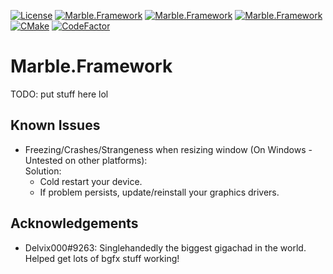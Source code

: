 [![License](https://img.shields.io/badge/license-CC%20BY--NC--SA%204.0-informational)](https://github.com/InsertAReallyCreativeNameHere/Marble.Framework/blob/main/LICENSE)
[![Marble.Framework](https://img.shields.io/github/languages/count/InsertAReallyCreativeNameHere/Marble.Framework)](#)
[![Marble.Framework](https://img.shields.io/github/stars/InsertAReallyCreativeNameHere/Marble.Framework)](#)
[![Marble.Framework](https://img.shields.io/github/issues/InsertAReallyCreativeNameHere/Marble.Framework)](https://github.com/InsertAReallyCreativeNameHere/Marble.Framework/issues)
[![CMake](https://github.com/InsertAReallyCreativeNameHere/Marble.Framework/actions/workflows/cmake.yml/badge.svg)](https://github.com/InsertAReallyCreativeNameHere/Marble.Framework/actions/workflows/cmake.yml)
[![CodeFactor](https://img.shields.io/codefactor/grade/github/InsertAReallyCreativeNameHere/Marble.Framework/main)](https://www.codefactor.io/repository/github/insertareallycreativenamehere/marble.framework)

# Marble.Framework
TODO: put stuff here lol

## Known Issues
 - Freezing/Crashes/Strangeness when resizing window (On Windows - Untested on other platforms):   
   Solution:
    - Cold restart your device.
    - If problem persists, update/reinstall your graphics drivers.

## Acknowledgements
 - Delvix000#9263: Singlehandedly the biggest gigachad in the world. Helped get lots of bgfx stuff working!
